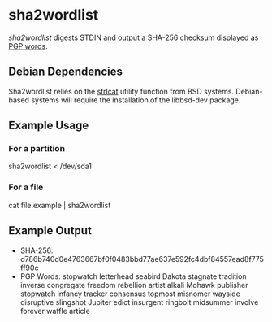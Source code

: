 # sha2wordlist

_sha2wordlist_ digests STDIN and output a SHA-256 checksum displayed as [PGP words](https://en.wikipedia.org/wiki/PGP_Words).

## Debian Dependencies

Sha2wordlist relies on the [strlcat](https://linux.die.net/man/3/strlcat) utility function from BSD systems.
Debian-based systems will require the installation of the libbsd-dev package.

## Example Usage

### For a partition

sha2wordlist < /dev/sda1

### For a file

cat file.example | sha2wordlist

## Example Output

- SHA-256: d786b740d0e4763667bf0f0483bbd77ae637e592fc4dbf84557ead8f775ff90c
- PGP Words: stopwatch letterhead seabird Dakota stagnate tradition inverse congregate freedom rebellion artist alkali Mohawk publisher stopwatch infancy tracker consensus topmost misnomer wayside disruptive slingshot Jupiter edict insurgent ringbolt midsummer involve forever waffle article
